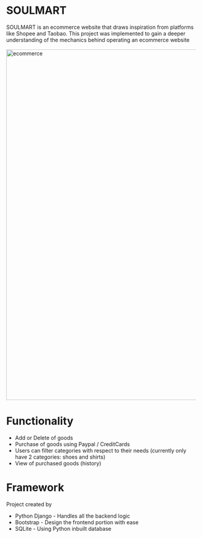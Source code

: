 # SOULMART
SOULMART is an ecommerce website that draws inspiration from platforms like Shopee and Taobao. This project was implemented to gain a deeper understanding of the mechanics behind operating an ecommerce website <br><br>
<img width="933" alt="ecommerce" src="https://github.com/roxyal/SOULMART/assets/56731199/c442e55e-4b03-4379-ba18-3d8b04c6466f">

# Functionality
* Add or Delete of goods
* Purchase of goods using Paypal / CreditCards
* Users can filter categories with respect to their needs (currently only have 2 categories: shoes and shirts)
* View of purchased goods (history)

# Framework
Project created by
* Python Django - Handles all the backend logic
* Bootstrap - Design the frontend portion with ease
* SQLite - Using Python inbuilt database
